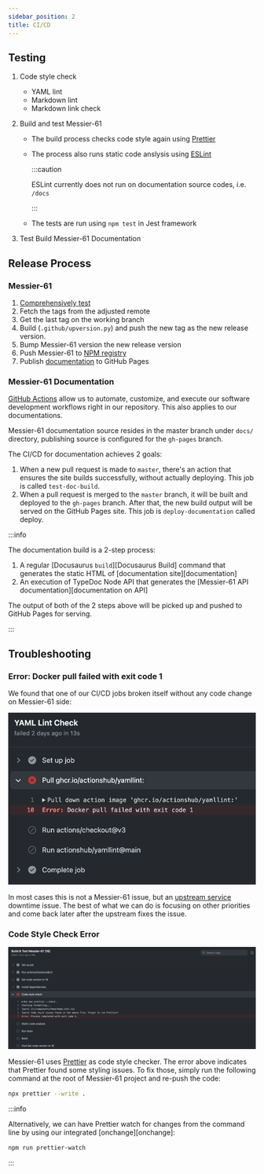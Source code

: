```yaml
---
sidebar_position: 2
title: CI/CD
---
```


<!-- Copyright 2023 Paion Data. All rights reserved. -->

Testing
-------

1. Code style check

   - YAML lint
   - Markdown lint
   - Markdown link check

2. Build and test Messier-61

   - The build process checks code style again using [Prettier][Prettier]
   - The process also runs static code anslysis using [ESLint][ESLint]

     :::caution

     ESLint currently does not run on documentation source codes, i.e. `/docs`

     :::

   - The tests are run using `npm test` in Jest framework

3. Test Build Messier-61 Documentation

Release Process
---------------

### Messier-61

1. [Comprehensively test](#testing)
2. Fetch the tags from the adjusted remote
3. Get the last tag on the working branch
4. Build (`.github/upversion.py`) and push the new tag as the new release version.
5. Bump Messier-61 version the new release version
6. Push Messier-61 to [NPM registry][Messier-61 npm repo]
7. Publish [documentation](#messier-61-documentation) to GitHub Pages

### Messier-61 Documentation

[GitHub Actions][GitHub Actions] allow us to automate, customize, and execute our software development workflows right
in our repository. This also applies to our documentations.

Messier-61 documentation source resides in the master branch under `docs/` directory, publishing source is configured
for the `gh-pages` branch.

The CI/CD for documentation achieves 2 goals:

1. When a new pull request is made to `master`, there's an action that ensures the site builds successfully, without
   actually deploying. This job is called `test-doc-build`.
2. When a pull request is merged to the `master` branch, it will be built and deployed to the `gh-pages` branch. After
   that, the new build output will be served on the GitHub Pages site. This job is `deploy-documentation` called deploy.

:::info

The documentation build is a 2-step process:

1. A regular [Docusaurus `build`][Docusaurus Build] command that generates the static HTML of
   [documentation site][documentation]
2. An execution of TypeDoc Node API that generates the [Messier-61 API documentation][documentation on API]

The output of both of the 2 steps above will be picked up and pushed to GitHub Pages for serving.

:::

Troubleshooting
---------------

### Error: Docker pull failed with exit code 1

We found that one of our CI/CD jobs broken itself without any code change on Messier-61 side:

![Error loading github-upstream-issue.png](./img/github-upstream-issue.png)

In most cases this is not a Messier-61 issue, but an [upstream service][GitHub Packages] downtime issue. The best of
what we can do is focusing on other priorities and come back later after the upstream fixes the issue.

### Code Style Check Error

![Error loading code-style-check-error.png](./img/code-style-check-error.png)

Messier-61 uses [Prettier][Prettier] as code style checker. The error above indicates that Prettier found some styling
issues. To fix those, simply run the following command at the root of Messier-61 project and re-push the code:

```bash
npx prettier --write .
```

:::info

Alternatively, we can have Prettier watch for changes from the command line by using our integrated
[onchange][onchange]:

```bash
npm run prettier-watch
```

:::

[ESLint]: https://eslint.org/

[GitHub Actions]: https://docusaurus.io/docs/deployment#deploying-to-github-pages
[GitHub Packages]: https://github.com/features/packages

[Messier-61 npm repo]: https://www.npmjs.com/package/@paiondata/messier-61

[Prettier]: https://prettier.io/
